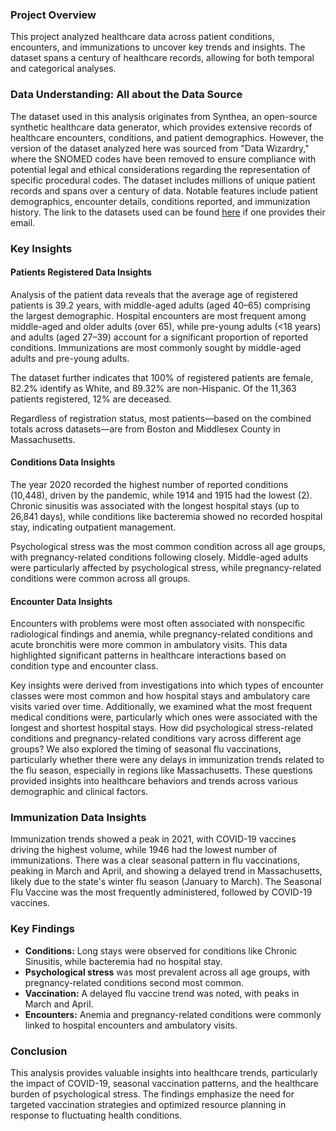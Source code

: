 ### Project Overview
This project analyzed healthcare data across patient conditions, encounters, and immunizations to uncover key trends and insights. The dataset spans a century of healthcare records, allowing for both temporal and categorical analyses.

### Data Understanding: All about the Data Source
The dataset used in this analysis originates from Synthea, an open-source synthetic healthcare data generator, which provides extensive records of healthcare encounters, conditions, and patient demographics. However, the version of the dataset analyzed here was sourced from "Data Wizardry," where the SNOMED codes have been removed to ensure compliance with potential legal and ethical considerations regarding the representation of specific procedural codes. The dataset includes millions of unique patient records and spans over a century of data. Notable features include patient demographics, encounter details, conditions reported, and immunization history. The link to the datasets used can be found [here](https://datawizardry.academy/sql-basics-healthcare/) if one provides their email. 

### Key Insights 
#### Patients Registered Data Insights
Analysis of the patient data reveals that the average age of registered patients is 39.2 years, with middle-aged adults (aged 40–65) comprising the largest demographic. Hospital encounters are most frequent among middle-aged and older adults (over 65), while pre-young adults (<18 years) and adults (aged 27–39) account for a significant proportion of reported conditions. Immunizations are most commonly sought by middle-aged adults and pre-young adults. 

The dataset further indicates that 100% of registered patients are female, 82.2% identify as White, and 89.32% are non-Hispanic. Of the 11,363 patients registered, 12% are deceased.

Regardless of registration status, most patients—based on the combined totals across datasets—are from Boston and Middlesex County in Massachusetts. 

#### Conditions Data Insights
The year 2020 recorded the highest number of reported conditions (10,448), driven by the pandemic, while 1914 and 1915 had the lowest (2). Chronic sinusitis was associated with the longest hospital stays (up to 26,841 days), while conditions like bacteremia showed no recorded hospital stay, indicating outpatient management.

Psychological stress was the most common condition across all age groups, with pregnancy-related conditions following closely. Middle-aged adults were particularly affected by psychological stress, while pregnancy-related conditions were common across all groups.

#### Encounter Data Insights
Encounters with problems were most often associated with nonspecific radiological findings and anemia, while pregnancy-related conditions and acute bronchitis were more common in ambulatory visits. This data highlighted significant patterns in healthcare interactions based on condition type and encounter class.

Key insights were derived from investigations into which types of encounter classes were most common and how hospital stays and ambulatory care visits varied over time. Additionally, we examined what the most frequent medical conditions were, particularly which ones were associated with the longest and shortest hospital stays. How did psychological stress-related conditions and pregnancy-related conditions vary across different age groups? We also explored the timing of seasonal flu vaccinations, particularly whether there were any delays in immunization trends related to the flu season, especially in regions like Massachusetts. These questions provided insights into healthcare behaviors and trends across various demographic and clinical factors.

### Immunization Data Insights
Immunization trends showed a peak in 2021, with COVID-19 vaccines driving the highest volume, while 1946 had the lowest number of immunizations. There was a clear seasonal pattern in flu vaccinations, peaking in March and April, and showing a delayed trend in Massachusetts, likely due to the state's winter flu season (January to March). The Seasonal Flu Vaccine was the most frequently administered, followed by COVID-19 vaccines.

### Key Findings
* **Conditions:** Long stays were observed for conditions like Chronic Sinusitis, while bacteremia had no hospital stay.
* **Psychological stress** was most prevalent across all age groups, with pregnancy-related conditions second most common.
* **Vaccination:** A delayed flu vaccine trend was noted, with peaks in March and April.
* **Encounters:** Anemia and pregnancy-related conditions were commonly linked to hospital encounters and ambulatory visits.

### Conclusion
This analysis provides valuable insights into healthcare trends, particularly the impact of COVID-19, seasonal vaccination patterns, and the healthcare burden of psychological stress. The findings emphasize the need for targeted vaccination strategies and optimized resource planning in response to fluctuating health conditions.
